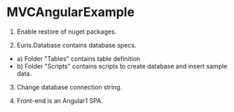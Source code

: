# MVCAngularExample
1. Enable restore of nuget packages.

2. Euris.Database contains database specs. 
*	a) Folder "Tables" contains table definition
*	b) Folder "Scripts" contains scripts to create database and insert sample data.
	
	
3. Change database connection string.

4. Front-end is an Angular1 SPA.
